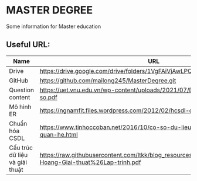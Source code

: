 # MASTER DEGREE

Some information for Master education

## Useful URL:

Name |  URL
---  |  ---                                     
Drive  | https://drive.google.com/drive/folders/1VgFAiVjAwLPQH8rB4f82PMnQHDS1Z57L
GitHub | https://github.com/mailong245/MasterDegree.git
Question content | https://uet.vnu.edu.vn/wp-content/uploads/2021/07/De-cuong-Tin-hoc-co-so.pdf
Mô hình ER | https://ngnamfit.files.wordpress.com/2012/02/hcsdl-c2-erd-sv.pdf
Chuẩn hóa CSDL | https://www.tinhoccoban.net/2016/10/co-so-du-lieu-chuan-hoa-luoc-o-quan-he.html
Cấu trúc dữ liệu và giải thuật|https://raw.githubusercontent.com/ltkk/blog_resources/master/ebook/Le-Minh-Hoang-Giai-thuat%26Lap-trinh.pdf
